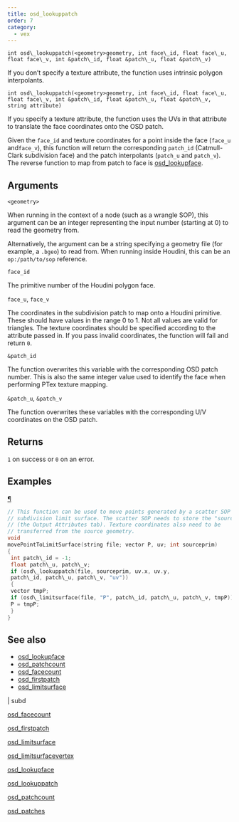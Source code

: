 ```yaml
---
title: osd_lookuppatch
order: 7
category:
  - vex
---
```


`int osd\_lookuppatch(<geometry>geometry, int face\_id, float face\_u, float face\_v, int &patch\_id, float &patch\_u, float &patch\_v)`

If you don’t specify a texture attribute, the function uses intrinsic polygon interpolants.

`int osd\_lookuppatch(<geometry>geometry, int face\_id, float face\_u, float face\_v, int &patch\_id, float &patch\_u, float &patch\_v, string attribute)`

If you specify a texture attribute, the function uses the UVs in that attribute to translate the face coordinates onto the OSD patch.

Given the `face_id` and texture coordinates for a point inside the face (`face_u` and`face_v`), this function will return the corresponding `patch_id` (Catmull-Clark subdivision face) and the patch interpolants (`patch_u` and `patch_v`). The reverse function to map from patch to face is [osd_lookupface](osd_lookupface.html "Outputs the Houdini face and UV coordinates corresponding to the given coordinates on an OSD patch.").

## Arguments

`<geometry>`

When running in the context of a node (such as a wrangle SOP), this argument can be an integer representing the input number (starting at 0) to read the geometry from.

Alternatively, the argument can be a string specifying a geometry file (for example, a `.bgeo`) to read from. When running inside Houdini, this can be an `op:/path/to/sop` reference.

`face_id`

The primitive number of the Houdini polygon face.

`face_u`, `face_v`

The coordinates in the subdivision patch to map onto a Houdini primitive.
These should have values in the range 0 to 1. Not all values are valid for triangles.
The texture coordinates should be specified according to the attribute passed in.
If you pass invalid coordinates, the function will fail and return `0`.

`&patch_id`

The function overwrites this variable with the corresponding OSD patch number.
This is also the same integer value used to identify the face when performing PTex texture mapping.

`&patch_u`, `&patch_v`

The function overwrites these variables with the corresponding U/V coordinates on the OSD patch.

## Returns

`1` on success or `0` on an error.

## Examples

[¶](#examples)

```c
// This function can be used to move points generated by a scatter SOP to the
// subdivision limit surface. The scatter SOP needs to store the "sourceprim"
// (the Output Attributes tab). Texture coordinates also need to be
// transferred from the source geometry.
void
movePointToLimitSurface(string file; vector P, uv; int sourceprim)
{
 int patch\_id = -1;
 float patch\_u, patch\_v;
 if (osd\_lookuppatch(file, sourceprim, uv.x, uv.y,
 patch\_id, patch\_u, patch\_v, "uv"))
 {
 vector tmpP;
 if (osd\_limitsurface(file, "P", patch\_id, patch\_u, patch\_v, tmpP))
 P = tmpP;
 }
}

```



## See also

- [osd_lookupface](osd_lookupface.html)
- [osd_patchcount](osd_patchcount.html)
- [osd_facecount](osd_facecount.html)
- [osd_firstpatch](osd_firstpatch.html)
- [osd_limitsurface](osd_limitsurface.html)

|
subd

[osd_facecount](osd_facecount.html)

[osd_firstpatch](osd_firstpatch.html)

[osd_limitsurface](osd_limitsurface.html)

[osd_limitsurfacevertex](osd_limitsurfacevertex.html)

[osd_lookupface](osd_lookupface.html)

[osd_lookuppatch](osd_lookuppatch.html)

[osd_patchcount](osd_patchcount.html)

[osd_patches](osd_patches.html)
